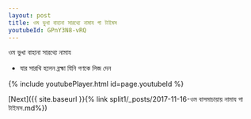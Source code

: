 ```yaml
---
layout: post
title: ওম ভুখা বাহানা সারথ্যে নামায গা টাইমস
youtubeId: GPnY3N8-vRQ
---
```

 
 
 ওম ভুখা বাহানা সারথ্যে নামায  
 
 -  যার সারথি হলেন ব্রহ্মা যিনি গণকে লিজ দেন 
 
  
 
  
 
 
 
 
 
 


{% include youtubePlayer.html id=page.youtubeId %}
 
[Next]({{ site.baseurl }}{% link  split1/_posts/2017-11-16-ওম বাসমাচায়ায় নামায গা টাইমস.md%})
 
